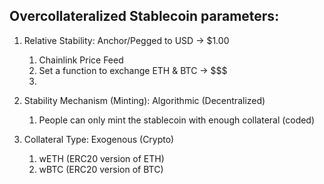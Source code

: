 ## Overcollateralized Stablecoin parameters:

1. Relative Stability: Anchor/Pegged to USD -> $1.00
   1. Chainlink Price Feed
   2. Set a function to exchange ETH & BTC -> $$$
   3. 
2. Stability Mechanism (Minting): Algorithmic (Decentralized)
   1. People can only mint the stablecoin with enough collateral (coded)
   
3. Collateral Type: Exogenous (Crypto)
   1. wETH (ERC20 version of ETH)
   2. wBTC (ERC20 version of BTC)